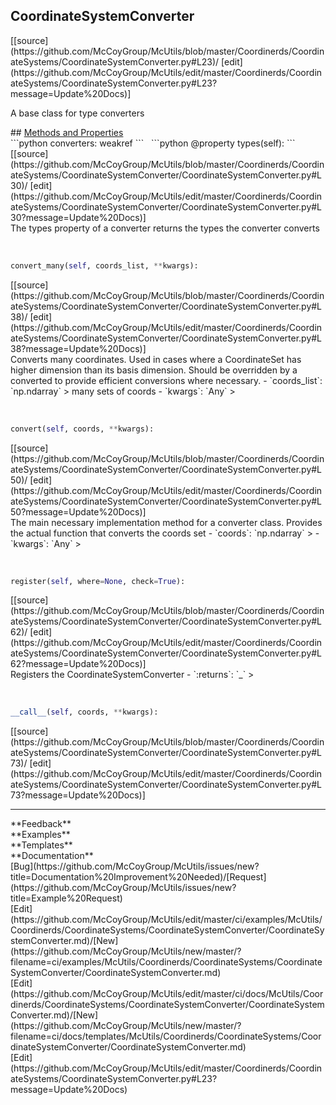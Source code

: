 ## <a id="McUtils.Coordinerds.CoordinateSystems.CoordinateSystemConverter.CoordinateSystemConverter">CoordinateSystemConverter</a> 

<div class="docs-source-link" markdown="1">
[[source](https://github.com/McCoyGroup/McUtils/blob/master/Coordinerds/CoordinateSystems/CoordinateSystemConverter.py#L23)/
[edit](https://github.com/McCoyGroup/McUtils/edit/master/Coordinerds/CoordinateSystems/CoordinateSystemConverter.py#L23?message=Update%20Docs)]
</div>

A base class for type converters







<div class="collapsible-section">
 <div class="collapsible-section collapsible-section-header" markdown="1">
## <a class="collapse-link" data-toggle="collapse" href="#methods" markdown="1"> Methods and Properties</a> <a class="float-right" data-toggle="collapse" href="#methods"><i class="fa fa-chevron-down"></i></a>
 </div>
 <div class="collapsible-section collapsible-section-body collapse show" id="methods" markdown="1">
 ```python
converters: weakref
```
<a id="McUtils.Coordinerds.CoordinateSystems.CoordinateSystemConverter.CoordinateSystemConverter.types" class="docs-object-method">&nbsp;</a> 
```python
@property
types(self): 
```
<div class="docs-source-link" markdown="1">
[[source](https://github.com/McCoyGroup/McUtils/blob/master/Coordinerds/CoordinateSystems/CoordinateSystemConverter/CoordinateSystemConverter.py#L30)/
[edit](https://github.com/McCoyGroup/McUtils/edit/master/Coordinerds/CoordinateSystems/CoordinateSystemConverter/CoordinateSystemConverter.py#L30?message=Update%20Docs)]
</div>
The types property of a converter returns the types the converter converts


<a id="McUtils.Coordinerds.CoordinateSystems.CoordinateSystemConverter.CoordinateSystemConverter.convert_many" class="docs-object-method">&nbsp;</a> 
```python
convert_many(self, coords_list, **kwargs): 
```
<div class="docs-source-link" markdown="1">
[[source](https://github.com/McCoyGroup/McUtils/blob/master/Coordinerds/CoordinateSystems/CoordinateSystemConverter/CoordinateSystemConverter.py#L38)/
[edit](https://github.com/McCoyGroup/McUtils/edit/master/Coordinerds/CoordinateSystems/CoordinateSystemConverter/CoordinateSystemConverter.py#L38?message=Update%20Docs)]
</div>
Converts many coordinates. Used in cases where a CoordinateSet has higher dimension
than its basis dimension. Should be overridden by a converted to provide efficient conversions
where necessary.
  - `coords_list`: `np.ndarray`
    > many sets of coords
  - `kwargs`: `Any`
    >


<a id="McUtils.Coordinerds.CoordinateSystems.CoordinateSystemConverter.CoordinateSystemConverter.convert" class="docs-object-method">&nbsp;</a> 
```python
convert(self, coords, **kwargs): 
```
<div class="docs-source-link" markdown="1">
[[source](https://github.com/McCoyGroup/McUtils/blob/master/Coordinerds/CoordinateSystems/CoordinateSystemConverter/CoordinateSystemConverter.py#L50)/
[edit](https://github.com/McCoyGroup/McUtils/edit/master/Coordinerds/CoordinateSystems/CoordinateSystemConverter/CoordinateSystemConverter.py#L50?message=Update%20Docs)]
</div>
The main necessary implementation method for a converter class.
Provides the actual function that converts the coords set
  - `coords`: `np.ndarray`
    > 
  - `kwargs`: `Any`
    >


<a id="McUtils.Coordinerds.CoordinateSystems.CoordinateSystemConverter.CoordinateSystemConverter.register" class="docs-object-method">&nbsp;</a> 
```python
register(self, where=None, check=True): 
```
<div class="docs-source-link" markdown="1">
[[source](https://github.com/McCoyGroup/McUtils/blob/master/Coordinerds/CoordinateSystems/CoordinateSystemConverter/CoordinateSystemConverter.py#L62)/
[edit](https://github.com/McCoyGroup/McUtils/edit/master/Coordinerds/CoordinateSystems/CoordinateSystemConverter/CoordinateSystemConverter.py#L62?message=Update%20Docs)]
</div>
Registers the CoordinateSystemConverter
  - `:returns`: `_`
    >


<a id="McUtils.Coordinerds.CoordinateSystems.CoordinateSystemConverter.CoordinateSystemConverter.__call__" class="docs-object-method">&nbsp;</a> 
```python
__call__(self, coords, **kwargs): 
```
<div class="docs-source-link" markdown="1">
[[source](https://github.com/McCoyGroup/McUtils/blob/master/Coordinerds/CoordinateSystems/CoordinateSystemConverter/CoordinateSystemConverter.py#L73)/
[edit](https://github.com/McCoyGroup/McUtils/edit/master/Coordinerds/CoordinateSystems/CoordinateSystemConverter/CoordinateSystemConverter.py#L73?message=Update%20Docs)]
</div>
 </div>
</div>












---


<div markdown="1" class="text-secondary">
<div class="container">
  <div class="row">
   <div class="col" markdown="1">
**Feedback**   
</div>
   <div class="col" markdown="1">
**Examples**   
</div>
   <div class="col" markdown="1">
**Templates**   
</div>
   <div class="col" markdown="1">
**Documentation**   
</div>
   <div class="col" markdown="1">
   
</div>
   <div class="col" markdown="1">
   
</div>
   <div class="col" markdown="1">
   
</div>
</div>
  <div class="row">
   <div class="col" markdown="1">
[Bug](https://github.com/McCoyGroup/McUtils/issues/new?title=Documentation%20Improvement%20Needed)/[Request](https://github.com/McCoyGroup/McUtils/issues/new?title=Example%20Request)   
</div>
   <div class="col" markdown="1">
[Edit](https://github.com/McCoyGroup/McUtils/edit/master/ci/examples/McUtils/Coordinerds/CoordinateSystems/CoordinateSystemConverter/CoordinateSystemConverter.md)/[New](https://github.com/McCoyGroup/McUtils/new/master/?filename=ci/examples/McUtils/Coordinerds/CoordinateSystems/CoordinateSystemConverter/CoordinateSystemConverter.md)   
</div>
   <div class="col" markdown="1">
[Edit](https://github.com/McCoyGroup/McUtils/edit/master/ci/docs/McUtils/Coordinerds/CoordinateSystems/CoordinateSystemConverter/CoordinateSystemConverter.md)/[New](https://github.com/McCoyGroup/McUtils/new/master/?filename=ci/docs/templates/McUtils/Coordinerds/CoordinateSystems/CoordinateSystemConverter/CoordinateSystemConverter.md)   
</div>
   <div class="col" markdown="1">
[Edit](https://github.com/McCoyGroup/McUtils/edit/master/Coordinerds/CoordinateSystems/CoordinateSystemConverter.py#L23?message=Update%20Docs)   
</div>
   <div class="col" markdown="1">
   
</div>
   <div class="col" markdown="1">
   
</div>
   <div class="col" markdown="1">
   
</div>
</div>
</div>
</div>
